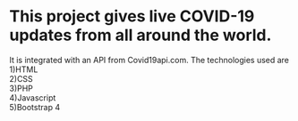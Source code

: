 # This project gives live COVID-19 updates from all around the world.
It is integrated with an API from Covid19api.com.
The technologies used are </br>
1)HTML</br>
2)CSS</br>
3)PHP</br>
4)Javascript</br>
5)Bootstrap 4
